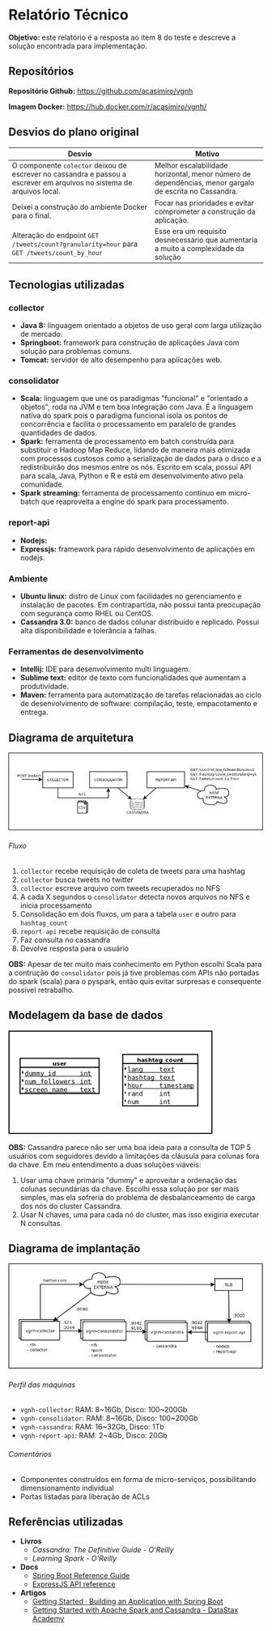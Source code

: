 # Relatório Técnico

**Objetivo:** este relatório é a resposta ao item 8 do teste e descreve a solução encontrada para implementação.


## Repositórios

**Repositório Github:** <https://github.com/acasimiro/vgnh>

**Imagem Docker:** <https://hub.docker.com/r/acasimiro/vgnh/>


## Desvios do plano original

| Desvio | Motivo |
|--------|--------|
| O componente `colector` deixou de escrever no cassandra e passou a escrever em arquivos no sistema de arquivos local. | Melhor escalabilidade horizontal, menor número de dependências, menor gargalo de escrita no Cassandra. |
| Deixei a construção do ambiente Docker para o final. | Focar nas prioridades e evitar comprometer a construção da aplicação. |
| Alteração do endpoint `GET /tweets/count?granularity=hour` para `GET /tweets/count_by_hour` | Esse era um requisito desnecessário que aumentaria a muito a complexidade da solução |


## Tecnologias utilizadas

### collector

 - **Java 8:** linguagem orientado a objetos de uso geral com larga utilização de mercado.
 - **Springboot:** framework para construção de aplicações Java com solução para problemas comuns.
 - **Tomcat:** servidor de alto desempenho para aplicações web.

### consolidator
 - **Scala:** linguagem que une os paradigmas "funcional" e "orientado a objetos", roda na JVM e tem boa integração com Java. É a linguagem nativa do spark pois o paradigma funcional isola os pontos de concorrência e facilita o processamento em paralelo de grandes quantidades de dados.
 - **Spark:** ferramenta de processamento em batch construída para substituir o Hadoop Map Reduce, lidando de maneira mais otimizada com processos custosos como a serialização de dados para o disco e a redistribuirão dos mesmos entre os nós. Escrito em scala, possui API para scala, Java, Python e R e está em desenvolvimento ativo pela comunidade.
 - **Spark streaming:** ferramenta de processamento contínuo em micro-batch que reaproveita a engine do spark para processamento.

### report-api

 - **Nodejs:**
 - **Expressjs:** framework para rápido desenvolvimento de aplicações em nodejs.

### Ambiente
 - **Ubuntu linux:** distro de Linux com facilidades no gerenciamento e instalação de pacotes. Em contrapartida, não possui tanta preocupação com segurança como RHEL ou CentOS.
 - **Cassandra 3.0:** banco de dados colunar distribuído e replicado. Possui alta disponibilidade e tolerância a falhas.

### Ferramentas de desenvolvimento
 - **Intellij:** IDE para desenvolvimento multi linguagem.
 - **Sublime text:** editor de texto com funcionalidades que aumentam a produtividade.
 - **Maven:** ferramenta para automatização de tarefas relacionadas ao ciclo de desenvolvimento de software: compilação, teste, empacotamento e entrega.


## Diagrama de arquitetura
![arquitetura](architecture.png)

###### Fluxo
1. `collector` recebe requisição de coleta de tweets para uma hashtag
2. `collector` busca tweets no twitter
3. `collector` escreve arquivo com tweets recuperados no NFS
4. A cada X segundos o `consolidator` detecta novos arquivos no NFS e inicia processamento
5. Consolidação em dois fluxos, um para a tabela `user` e outro para `hashtag_count`
6. `report-api` recebe requisição de consulta
7. Faz consulta no cassandra
8. Devolve resposta para o usuário

**OBS:** Apesar de ter muito mais conhecimento em Python escolhi Scala para a contrução do `consolidator` pois já tive problemas com APIs não portadas do spark (scala) para o pyspark, então quis evitar surpresas e consequente possível retrabalho.

## Modelagem da base de dados
![database](database.png)

**OBS:** Cassandra parece não ser uma boa ideia para a consulta de TOP 5 usuários com seguidores devido a limitações da cláusula para colunas fora da chave. Em meu entendimento a duas soluções viáveis:

1. Usar uma chave primária "dummy" e aproveitar a ordenação das colunas secundárias da chave. Escolhi essa solução por ser mais simples, mas ela sofreria do problema de desbalanceamento de carga dos nós do cluster Cassandra.
2. Usar N chaves, uma para cada nó do cluster, mas isso exigiria executar N consultas.

## Diagrama de implantação
![DAP](DAP.png)

###### Perfil das máquinas
 - `vgnh-collector`: RAM: 8~16Gb, Disco: 100~200Gb
 - `vgnh-consolidator`: RAM: 8~16Gb, Disco: 100~200Gb
 - `vgnh-cassandra`: RAM: 16~32Gb, Disco: 1Tb
 - `vgnh-report-api`: RAM: 2~4Gb, Disco: 20Gb

###### Comentários
 - Componentes construídos em forma de micro-serviços, possibilitando dimensionamento individual
 - Portas listadas para liberação de ACLs

## Referências utilizadas
 - **Livros**
    - *Cassandra: The Definitive Guide - O'Reilly*
    - *Learning Spark - O'Reilly*
 - **Docs**
    - [Spring Boot Reference Guide](http://docs.spring.io/spring-boot/docs/current-SNAPSHOT/reference/htmlsingle/#getting-started-first-application-executable-jar)
    - [ExpressJS API reference](https://expressjs.com/en/4x/api.html)
 - **Artigos**
    - [Getting Started · Building an Application with Spring Boot](https://spring.io/guides/gs/spring-boot/)
    - [Getting Started with Apache Spark and Cassandra - DataStax Academy](https://academy.datastax.com/resources/getting-started-apache-spark-and-cassandra)
